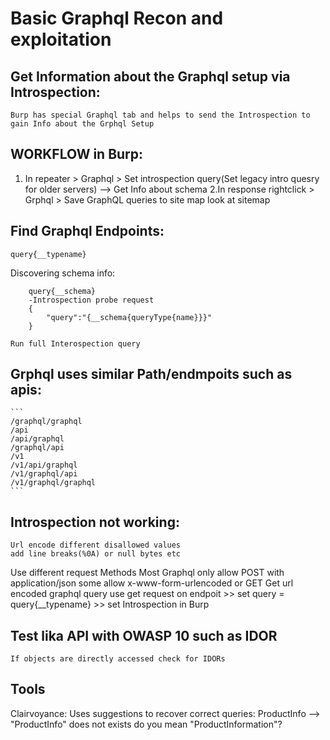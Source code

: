 # Basic Graphql Recon and exploitation

## Get Information about the Graphql setup via Introspection:
	Burp has special Graphql tab and helps to send the Introspection to gain Info about the Grphql Setup

## WORKFLOW in Burp:
1. In repeater > Graphql > Set introspection query(Set legacy intro quesry for older servers)  --> Get Info about schema
2.In response rightclick > Grphql > Save GraphQL queries to site map look at sitemap

## Find Graphql Endpoints:
	query{__typename}

Discovering schema info:
```
	query{__schema}
	-Introspection probe request
	{
		"query":"{__schema{queryType{name}}}"
	}
```
	Run full Interospection query
## Grphql uses similar Path/endmpoits such as apis:
	```
	/graphql/graphql
	/api
	/api/graphql
	/graphql/api
	/v1
	/v1/api/graphql
	/v1/graphql/api
	/v1/graphql/graphql
	```
## Introspection not working:
	Url encode different disallowed values
	add line breaks(%0A) or null bytes etc
  Use different request Methods 
	Most Graphql only allow POST with application/json
	some allow x-www-form-urlencoded or GET
  Get url encoded graphql query
	use get request on endpoit >> set query = query{__typename} >> set Introspection in Burp



## Test lika API with OWASP 10 such as IDOR
	If objects are directly accessed check for IDORs

## Tools
Clairvoyance:
	Uses suggestions to recover correct queries:
	ProductInfo -->  "ProductInfo" does not exists do you mean "ProductInformation"? 
